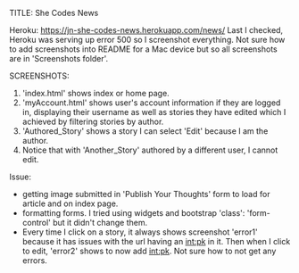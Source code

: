 TITLE: She Codes News

Heroku: https://jn-she-codes-news.herokuapp.com/news/
Last I checked, Heroku was serving up error 500 so I screenshot everything. Not sure how to add screenshots into README for a Mac device but so all screenshots are in 'Screenshots folder'.

SCREENSHOTS:
1. 'index.html' shows index or home page.
2. 'myAccount.html' shows user's account information if they are logged in, displaying their username as well as stories they have edited which I achieved by filtering stories by author.
3. 'Authored_Story' shows a story I can select 'Edit' because I am the author. 
4. Notice that with 'Another_Story' authored by a different user, I cannot edit. 

Issue: 
- getting image submitted in 'Publish Your Thoughts' form to load for article and on index page. 
- formatting forms. I tried using widgets and bootstrap 'class': 'form-control' but it didn't change them. 
- Every time I click on a story, it always shows screenshot 'error1' because it has issues with the url having an <int:pk> in it. Then when I click to edit, 'error2' shows to now add <int:pk>. Not sure how to not get any errors.  

